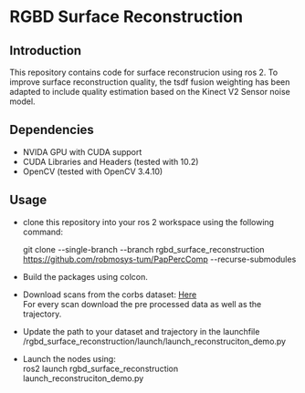 # RGBD Surface Reconstruction

## Introduction

This repository contains code for surface reconstrucion using ros 2. To improve surface reconstruction quality, the tsdf fusion weighting has been adapted to include quality estimation based on the Kinect V2 Sensor noise model.

## Dependencies

* NVIDA GPU with CUDA support
* CUDA Libraries and Headers (tested with 10.2)
* OpenCV (tested with OpenCV 3.4.10)


## Usage

* clone this repository into your ros 2 workspace using the following command:

    git clone --single-branch --branch rgbd_surface_reconstruction https://github.com/robmosys-tum/PapPercComp --recurse-submodules 


* Build the packages using colcon.
* Download scans from the corbs dataset: [Here](http://corbs.dfki.uni-kl.de/) \
  For every scan download the pre processed data as well as the trajectory.
* Update the path to your dataset and trajectory in the launchfile /rgbd_surface_reconstruction/launch/launch_reconstruciton_demo.py 
* Launch the nodes using:\
    ros2 launch rgbd_surface_reconstruction launch_reconstruciton_demo.py 
